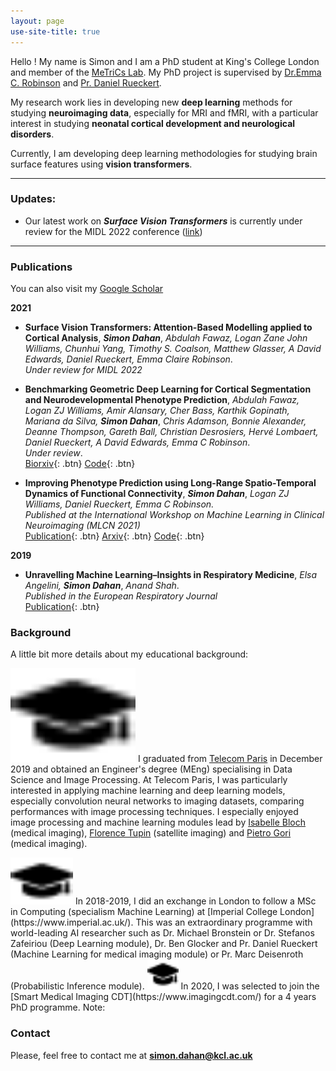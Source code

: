 ```yaml
---
layout: page
use-site-title: true
---
```


<a id="aboutme"></a>

Hello ! My name is Simon and I am a PhD student at King's College London and member of the [MeTriCs Lab](https://metrics-lab.github.io/). My PhD project is supervised by [Dr.Emma C. Robinson](https://scholar.google.com/citations?hl=fr&user=WXAAOb0AAAAJ) and [Pr. Daniel Rueckert](https://scholar.google.com/citations?user=H0O0WnQAAAAJ&hl=fr).

My research work lies in developing new **deep learning** methods for studying **neuroimaging data**, especially for MRI and fMRI, with a particular interest in studying **neonatal cortical development and neurological disorders**. 

Currently, I am developing deep learning methodologies for studying brain surface features using **vision transformers**. 

--------
<a id="updates"></a>
### Updates:

- Our latest work on ***Surface Vision Transformers*** is currently under review for the MIDL 2022 conference ([link](https://openreview.net/forum?id=mpp843Bsf-))


--------
<a id="publications"></a>
### Publications

You can also visit my [Google Scholar](https://scholar.google.com/citations?user=JcbJqX0AAAAJ&hl=en&oi=ao)

**2021**

- **Surface Vision Transformers: Attention-Based Modelling applied to Cortical Analysis**, ***Simon Dahan***, *Abdulah Fawaz, Logan Zane John Williams, Chunhui Yang, Timothy S. Coalson, Matthew Glasser, A David Edwards, Daniel Rueckert, Emma Claire Robinson*.<br/>
  *Under review for MIDL 2022*


- **Benchmarking Geometric Deep Learning for Cortical Segmentation and Neurodevelopmental Phenotype Prediction**, *Abdulah Fawaz, Logan ZJ Williams, Amir Alansary, Cher Bass, Karthik Gopinath, Mariana da Silva,* ***Simon Dahan***, *Chris Adamson, Bonnie Alexander, Deanne Thompson, Gareth Ball, Christian Desrosiers, Hervé Lombaert, Daniel Rueckert, A David Edwards, Emma C Robinson*.<br/>
  *Under review*.<br/>
  [Biorxiv](https://www.biorxiv.org/content/10.1101/2021.12.01.470730v1){: .btn}
  [Code](https://github.com/Abdulah-Fawaz/Benchmarking-Surface-DL){: .btn}

- **Improving Phenotype Prediction using Long-Range Spatio-Temporal Dynamics of Functional Connectivity**, ***Simon Dahan***, *Logan ZJ Williams, Daniel Rueckert, Emma C Robinson.*  <br/>
  *Published at the International Workshop on Machine Learning in Clinical Neuroimaging (MLCN 2021)* <br/>
  [Publication](https://link.springer.com/chapter/10.1007/978-3-030-87586-2_15){: .btn}
  [Arxiv](https://arxiv.org/abs/2109.03115){: .btn}
  [Code](http://www.github.com/metrics-lab/ST-fMRI/){: .btn}
 
 **2019**
  
 - **Unravelling Machine Learning–Insights in Respiratory Medicine**, *Elsa Angelini,* ***Simon Dahan***, *Anand Shah*.<br/>
  *Published in the European Respiratory Journal*<br/>
  [Publication](https://erj.ersjournals.com/content/54/6/1901216.full){: .btn}

<a id="background"></a>
### Background

A little bit more details about my educational background:

<img src="./graduate.png" alt="Graduate Logo" width="200" height="150"> I graduated from [Telecom Paris](https://www.telecom-paris.fr/) in December 2019 and obtained an Engineer's degree (MEng) specialising in Data Science and Image Processing. At Telecom Paris, I was particularly interested in applying machine learning and deep learning models, especially convolution neural networks to imaging datasets, comparing performances with image processing techniques. I especially enjoyed image processing and machine learning modules lead by [Isabelle Bloch](https://scholar.google.com/citations?hl=en&user=7BFEwr4AAAAJ&view_op=list_works&sortby=pubdate) (medical imaging), [Florence Tupin](https://scholar.google.com/citations?hl=en&user=j9x2t78AAAAJ) (satellite imaging) and [Pietro Gori](https://scholar.google.com/citations?view_op=list_works&hl=en&hl=en&user=id9wCjsAAAAJ&sortby=pubdate) (medical imaging).

<img src="./graduate.png" alt="Graduate Logo" width="100" height="75">
In 2018-2019, I did an exchange in London to follow a MSc in Computing (specialism Machine Learning) at [Imperial College London](https://www.imperial.ac.uk/). This was an extraordinary programme with world-leading AI researcher such as Dr. Michael Bronstein or Dr. Stefanos Zafeiriou (Deep Learning module), Dr. Ben Glocker and Pr. Daniel Rueckert (Machine Learning for medical imaging module) or Pr. Marc Deisenroth (Probabilistic Inference module).

<img src="./graduate.png" alt="Graduate Logo" width="50" height="48">
In 2020, I was selected to join the [Smart Medical Imaging CDT](https://www.imagingcdt.com/) for a 4 years PhD programme.
Note:


<a id="contact"></a>
### Contact

Please, feel free to contact me at **simon.dahan@kcl.ac.uk**
